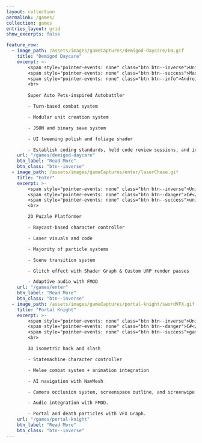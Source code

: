 ```yaml
---
layout: collection
permalink: /games/
collection: games
entries_layout: grid
show_excerpts: false

feature_row:
  - image_path: /assets/images/gameCaptures/demigod-daycare/b0.gif
    title: "Demigod Daycare"
    excerpt: >-
        <span style="pointer-events: none" class="btn btn--inverse">Unity</span> 
        <span style="pointer-events: none" class="btn btn--success">MassDigi Studio</span>
        <span style="pointer-events: none" class="btn btn--info">Android/IOS</span>
        <br>
        
        Super Auto Pets-inspired Autobattler

        - Turn-based combat system

        - Modular unit creation system

        - JSON and binary save system

        - UI tweening polish and foliage shader

        - Establish coding standards, held code review sessions, and introduce new programmers to Unity.
    url: "/games/demigod-daycare"
    btn_label: "Read More"
    btn_class: "btn--inverse"
  - image_path: /assets/images/gameCaptures/enter/laserChase.gif
    title: "Enter"
    excerpt: >-
        <span style="pointer-events: none" class="btn btn--inverse">Unity</span>
        <span style="pointer-events: none" class="btn btn--danger">C#</span>
        <span style="pointer-events: none" class="btn btn--success">university</span>
        <br>

        2D Puzzle Platformer

        - Raycast-based character controller

        - Laser visuals and code

        - Majority of particle systems

        - Scene transition system

        - Glitch effect with Shader Graph & Custom URP render passes

        - Adaptive audio with FMOD
    url: "/games/enter"
    btn_label: "Read More"
    btn_class: "btn--inverse"
  - image_path: /assets/images/gameCaptures/portal-knight/swordVFX.gif
    title: "Portal Knight"
    excerpt: >-
        <span style="pointer-events: none" class="btn btn--inverse">Unity</span>
        <span style="pointer-events: none" class="btn btn--danger">C#</span>
        <span style="pointer-events: none" class="btn btn--success">game jam</span>
        <br>

        3D isometric hack and slash

        - Statemachine character controller

        - Melee combat system + animation integration

        - AI navigation with NavMesh

        - Camera occlusion system, screenspace outline, and screenwipe

        - Audio integration with FMOD.

        - Portal and death particles with VFX Graph.
    url: "/games/portal-knight"
    btn_label: "Read More"
    btn_class: "btn--inverse"
---
```

